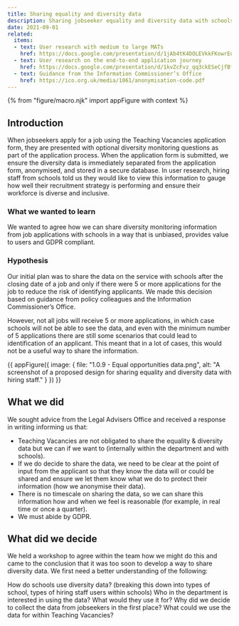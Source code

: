 ```yaml
---
title: Sharing equality and diversity data
description: Sharing jobseeker equality and diversity data with schools.
date: 2021-09-01
related:
  items:
  - text: User research with medium to large MATs
    href: https://docs.google.com/presentation/d/1jAb4tK4DOLEVkkFKowrEu5ibSYmBmpNizT3BR9s9QAU/edit#slide=id.ge6f7064364_0_347
  - text: User research on the end-to-end application journey
    href: https://docs.google.com/presentation/d/1kvZcFvz_qq3ckESeCjfBf7xaWdpE_HGc67pjACv9ipk/edit#slide=id.gb6d7927eb0_0_196
  - text: Guidance from the Information Commissioner’s Office
    href: https://ico.org.uk/media/1061/anonymisation-code.pdf
---
```


{% from "figure/macro.njk" import appFigure with context %}

## Introduction

When jobseekers apply for a job using the Teaching Vacancies application form, they are presented with optional diversity monitoring questions as part of the application process. When the application form is submitted, we ensure the diversity data is immediately separated from the application form, anonymised, and stored in a secure database. In user research, hiring staff from schools told us they would like to view this information to gauge how well their recruitment strategy is performing and ensure their workforce is diverse and inclusive.

###  What we wanted to learn

We wanted to agree how we can share diversity monitoring information from job applications with schools in a way that is unbiased, provides value to users and GDPR compliant.

###  Hypothesis

Our initial plan was to share the data on the service with schools after the closing date of a job and only if there were 5 or more applications for the job to reduce the risk of identifying applicants. We made this decision based on guidance from policy colleagues and the Information Commissioner’s Office.

However, not all jobs will receive 5 or more applications, in which case schools will not be able to see the data, and even with the minimum number of 5 applications there are still some scenarios that could lead to identification of an applicant. This meant that in a lot of cases, this would not be a useful way to share the information.

{{ appFigure({
  image: {
    file: "1.0.9 - Equal opportunities data.png",
    alt: "A screenshot of a proposed design for sharing equality and diversity data with hiring staff."
  }
}) }}

## What we did

We sought advice from the Legal Advisers Office and received a response in writing informing us that:

* Teaching Vacancies are not obligated to share the equality & diversity data but we can if we want to (internally within the department and with schools).
* If we do decide to share the data, we need to be clear at the point of input from the applicant so that they know the data will or could be shared and ensure we let them know what we do to protect their information (how we anonymise their data).
* There is no timescale on sharing the data, so we can share this information how and when we feel is reasonable (for example, in real time or once a quarter).
* We must abide by GDPR.

## What did we decide

We held a workshop to agree within the team how we might do this and came to the conclusion that it was too soon to develop a way to share diversity data. We first need a better understanding of the following:

How do schools use diversity data? (breaking this down into types of school, types of hiring staff users within schools)
Who in the department is interested in using the data? What would they use it for?
Why did we decide to collect the data from jobseekers in the first place?
What could we use the data for within Teaching Vacancies?
